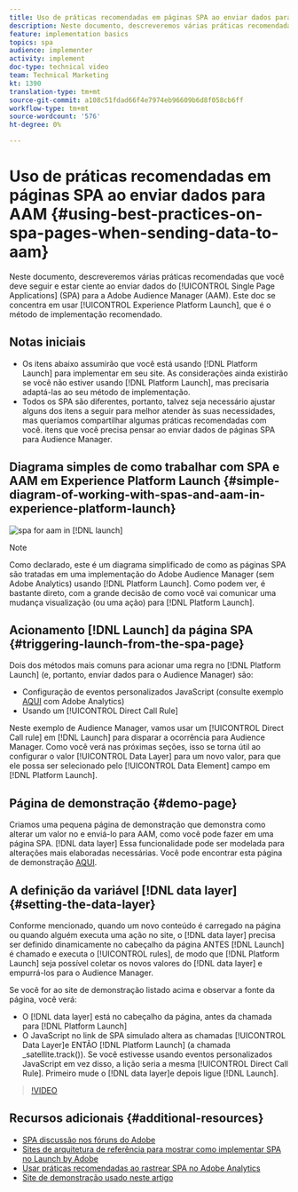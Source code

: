 ```yaml
---
title: Uso de práticas recomendadas em páginas SPA ao enviar dados para AAM
description: Neste documento, descreveremos várias práticas recomendadas que você deve seguir e estar ciente ao enviar dados de Aplicativos de página única (SPA) para a Adobe Audience Manager (AAM). Este documento se concentrará em usar o Launch by Adobe, que é o método de implementação recomendado.
feature: implementation basics
topics: spa
audience: implementer
activity: implement
doc-type: technical video
team: Technical Marketing
kt: 1390
translation-type: tm+mt
source-git-commit: a108c51fdad66f4e7974eb96609b6d8f058cb6ff
workflow-type: tm+mt
source-wordcount: '576'
ht-degree: 0%

---
```



# Uso de práticas recomendadas em páginas SPA ao enviar dados para AAM {#using-best-practices-on-spa-pages-when-sending-data-to-aam}

Neste documento, descreveremos várias práticas recomendadas que você deve seguir e estar ciente ao enviar dados do [!UICONTROL Single Page Applications] (SPA) para a Adobe Audience Manager (AAM). Este doc se concentra em usar [!UICONTROL Experience Platform Launch], que é o método de implementação recomendado.

## Notas iniciais

* Os itens abaixo assumirão que você está usando [!DNL Platform Launch] para implementar em seu site. As considerações ainda existirão se você não estiver usando [!DNL Platform Launch], mas precisaria adaptá-las ao seu método de implementação.
* Todos os SPA são diferentes, portanto, talvez seja necessário ajustar alguns dos itens a seguir para melhor atender às suas necessidades, mas queríamos compartilhar algumas práticas recomendadas com você. itens que você precisa pensar ao enviar dados de páginas SPA para Audience Manager.

## Diagrama simples de como trabalhar com SPA e AAM em Experience Platform Launch {#simple-diagram-of-working-with-spas-and-aam-in-experience-platform-launch}

![spa for aam in [!DNL launch]](assets/spa_for_aam_in_launch.png)

>[!NOTE]
>Como declarado, este é um diagrama simplificado de como as páginas SPA são tratadas em uma implementação do Adobe Audience Manager (sem Adobe Analytics) usando [!DNL Platform Launch]. Como podem ver, é bastante direto, com a grande decisão de como você vai comunicar uma mudança visualização (ou uma ação) para [!DNL Platform Launch].

## Acionamento [!DNL Launch] da página SPA {#triggering-launch-from-the-spa-page}

Dois dos métodos mais comuns para acionar uma regra no [!DNL Platform Launch] (e, portanto, enviar dados para o Audience Manager) são:

* Configuração de eventos personalizados JavaScript (consulte exemplo [AQUI](https://helpx.adobe.com/analytics/kt/using/spa-analytics-best-practices-feature-video-use.html) com Adobe Analytics)
* Usando um [!UICONTROL Direct Call Rule]

Neste exemplo de Audience Manager, vamos usar um [!UICONTROL Direct Call rule] em [!DNL Launch] para disparar a ocorrência para Audience Manager. Como você verá nas próximas seções, isso se torna útil ao configurar o valor [!UICONTROL Data Layer] para um novo valor, para que ele possa ser selecionado pelo [!UICONTROL Data Element] campo em [!DNL Platform Launch].

## Página de demonstração {#demo-page}

Criamos uma pequena página de demonstração que demonstra como alterar um valor no e enviá-lo para AAM, como você pode fazer em uma página SPA. [!DNL data layer] Essa funcionalidade pode ser modelada para alterações mais elaboradas necessárias. Você pode encontrar esta página de demonstração [AQUI](https://aam.enablementadobe.com/SPA-Launch.html).

## A definição da variável [!DNL data layer] {#setting-the-data-layer}

Conforme mencionado, quando um novo conteúdo é carregado na página ou quando alguém executa uma ação no site, o [!DNL data layer] precisa ser definido dinamicamente no cabeçalho da página ANTES [!DNL Launch] é chamado e executa o [!UICONTROL rules], de modo que [!DNL Platform Launch] seja possível coletar os novos valores do [!DNL data layer] e empurrá-los para o Audience Manager.

Se você for ao site de demonstração listado acima e observar a fonte da página, você verá:

* O [!DNL data layer] está no cabeçalho da página, antes da chamada para [!DNL Platform Launch]
* O JavaScript no link de SPA simulado altera as chamadas [!UICONTROL Data Layer]e ENTÃO [!DNL Platform Launch] (a chamada _satellite.track()). Se você estivesse usando eventos personalizados JavaScript em vez disso, a lição seria a mesma [!UICONTROL Direct Call Rule]. Primeiro mude o [!DNL data layer]e depois ligue [!DNL Launch].

>[!VIDEO](https://video.tv.adobe.com/v/23322/?quality=12)

## Recursos adicionais {#additional-resources}

* [SPA discussão nos fóruns do Adobe](https://forums.adobe.com/thread/2451022)
* [Sites de arquitetura de referência para mostrar como implementar SPA no Launch by Adobe](https://helpx.adobe.com/experience-manager/kt/integration/using/launch-reference-architecture-SPA-tutorial-implement.html)
* [Usar práticas recomendadas ao rastrear SPA no Adobe Analytics](https://helpx.adobe.com/analytics/kt/using/spa-analytics-best-practices-feature-video-use.html)
* [Site de demonstração usado neste artigo](https://aam.enablementadobe.com/SPA-Launch.html)
